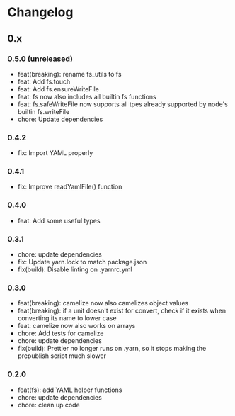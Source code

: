 # Changelog

## 0.x

### 0.5.0 (unreleased)

-   feat(breaking): rename fs_utils to fs
-   feat: Add fs.touch
-   feat: Add fs.ensureWriteFile
-   feat: fs now also includes all builtin fs functions
-   feat: fs.safeWriteFile now supports all tpes already supported by node's builtin fs.writeFile
-   chore: Update dependencies

### 0.4.2

-   fix: Import YAML properly

### 0.4.1

-   fix: Improve readYamlFile() function

### 0.4.0

-   feat: Add some useful types

### 0.3.1

-   chore: update dependencies
-   fix: Update yarn.lock to match package.json
-   fix(build): Disable linting on .yarnrc.yml

### 0.3.0

-   feat(breaking): camelize now also camelizes object values
-   feat(breaking): if a unit doesn't exist for convert, check if it exists when converting its name to lower case
-   feat: camelize now also works on arrays
-   chore: Add tests for camelize
-   chore: update dependencies
-   fix(build): Prettier no longer runs on .yarn, so it stops making the prepublish script much slower

### 0.2.0

-   feat(fs): add YAML helper functions
-   chore: update dependencies
-   chore: clean up code

